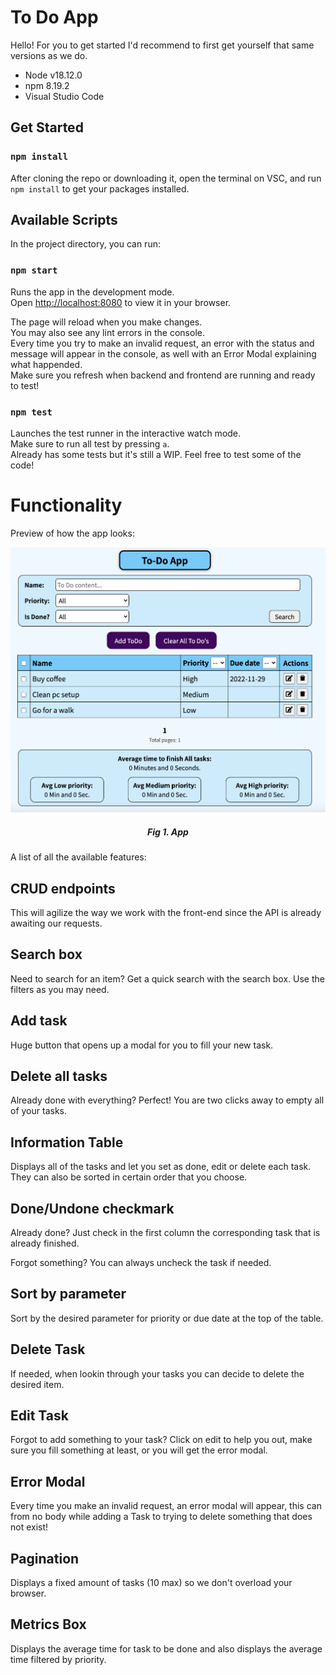 # To Do App

Hello! For you to get started I'd recommend to first get yourself that same versions as we do.

* Node v18.12.0
* npm 8.19.2
* Visual Studio Code

## Get Started

### `npm install`

After cloning the repo or downloading it, open the terminal on VSC, and run `npm install` to get your packages installed.

## Available Scripts

In the project directory, you can run:

### `npm start`

Runs the app in the development mode.\
Open [http://localhost:8080](http://localhost:8080) to view it in your browser.

The page will reload when you make changes.\
You may also see any lint errors in the console.\
Every time you try to make an invalid request, an error with the status and message will appear in the console, as well with an Error Modal explaining what happended.\
Make sure you refresh when backend and frontend are running and ready to test!

### `npm test`

Launches the test runner in the interactive watch mode.\
Make sure to run all test by pressing `a`.\
Already has some tests but it's still a WIP. Feel free to test some of the code!

# Functionality

Preview of how the app looks:

<p align="center">
    <img width="700" src="https://github.com/TheClerici/todo-app/blob/main/app.jpg?raw=true">
</p>
<div align="center">
    <h5><strong>Fig 1. App</strong></h5>
</div>

A list of all the available features:

## CRUD endpoints

This will agilize the way we work with the front-end since the API is already awaiting our requests.

## Search box

Need to search for an item? Get a quick search with the search box. Use the filters as you may need.

## Add task

Huge button that opens up a modal for you to fill your new task.

## Delete all tasks

Already done with everything? Perfect! You are two clicks away to empty all of your tasks.

## Information Table

Displays all of the tasks and let you set as done, edit or delete each task. They can also be sorted in certain order that you choose.

## Done/Undone checkmark

Already done? Just check in the first column the corresponding task that is already finished. 

Forgot something? You can always uncheck the task if needed.

## Sort by parameter

Sort by the desired parameter for priority or due date at the top of the table.

## Delete Task

If needed, when lookin through your tasks you can decide to delete the desired item.

## Edit Task

Forgot to add something to your task? Click on edit to help you out, make sure you fill something at least, or you will get the error modal.

## Error Modal

Every time you make an invalid request, an error modal will appear, this can from no body while adding a Task to trying to delete something that does not exist!

## Pagination

Displays a fixed amount of tasks (10 max) so we don't overload your browser.

## Metrics Box

Displays the average time for task to be done and also displays the average time filtered by priority.
